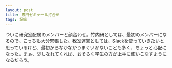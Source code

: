 ```yaml
---
layout: post
title: 専門ゼミナール打合せ
tags: 記録
---
```


ついに研究室配属のメンバーと顔合わせ。竹内研としては、最初のメンバーになるので、こっちも大分緊張した。教室運営としては、<a href="https://slack.com/">Slack</a>を使っていきたいと思っているけど、最初からなかなかうまくいかないことも多く、ちょっと心配になった。まぁ、少しなれてくれば、おそらく学生の方が上手に使いこなすようになるだろう。
